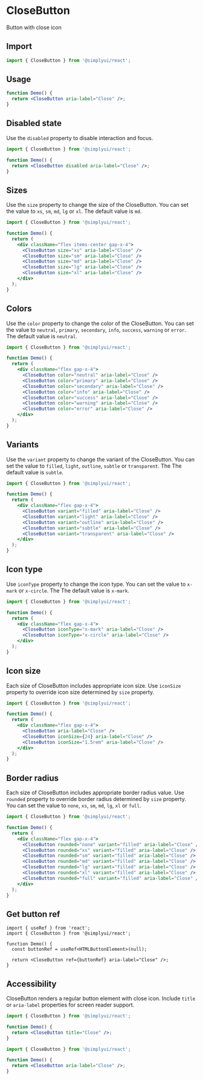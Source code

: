 # CloseButton

Button with close icon

## Import

```jsx
import { CloseButton } from '@simplyui/react';
```

## Usage

```jsx
function Demo() {
  return <CloseButton aria-label="Close" />;
}
```

## Disabled state

Use the `disabled` property to disable interaction and focus.

```jsx
import { CloseButton } from '@simplyui/react';

function Demo() {
  return <CloseButton disabled aria-label="Close" />;
}
```

## Sizes

Use the `size` property to change the size of the CloseButton. You can set the value to `xs`, `sm`, `md`, `lg` or `xl`. The default value is `md`.

```jsx
import { CloseButton } from '@simplyui/react';

function Demo() {
  return (
    <div className="flex items-center gap-x-4">
      <CloseButton size="xs" aria-label="Close" />
      <CloseButton size="sm" aria-label="Close" />
      <CloseButton size="md" aria-label="Close" />
      <CloseButton size="lg" aria-label="Close" />
      <CloseButton size="xl" aria-label="Close" />
    </div>
  );
}
```

## Colors

Use the `color` property to change the color of the CloseButton. You can set the value to `neutral`, `primary`, `secondary`, `info`, `success`, `warning` or `error`. The default value is `neutral`.

```jsx
import { CloseButton } from '@simplyui/react';

function Demo() {
  return (
    <div className="flex gap-x-4">
      <CloseButton color="neutral" aria-label="Close" />
      <CloseButton color="primary" aria-label="Close" />
      <CloseButton color="secondary" aria-label="Close" />
      <CloseButton color="info" aria-label="Close" />
      <CloseButton color="success" aria-label="Close" />
      <CloseButton color="warning" aria-label="Close" />
      <CloseButton color="error" aria-label="Close" />
    </div>
  );
}
```

## Variants

Use the `variant` property to change the variant of the CloseButton. You can set the value to `filled`, `light`, `outline`, `subtle` or `transparent`. The The default value is `subtle`.

```jsx
import { CloseButton } from '@simplyui/react';

function Demo() {
  return (
    <div className="flex gap-x-4">
      <CloseButton variant="filled" aria-label="Close" />
      <CloseButton variant="light" aria-label="Close" />
      <CloseButton variant="outline" aria-label="Close" />
      <CloseButton variant="subtle" aria-label="Close" />
      <CloseButton variant="transparent" aria-label="Close" />
    </div>
  );
}
```

## Icon type

Use `iconType` property to change the icon type. You can set the value to `x-mark` or `x-circle`. The The default value is `x-mark`.

```jsx
import { CloseButton } from '@simplyui/react';

function Demo() {
  return (
    <div className="flex gap-x-4">
      <CloseButton iconType="x-mark" aria-label="Close" />
      <CloseButton iconType="x-circle" aria-label="Close" />
    </div>
  );
}
```

## Icon size

Each size of CloseButton includes appropriate icon size. Use `iconSize` property to override icon size determined by `size` property.

```jsx
import { CloseButton } from '@simplyui/react';

function Demo() {
  return (
    <div className="flex gap-x-4">
      <CloseButton aria-label="Close" />
      <CloseButton iconSize={24} aria-label="Close" />
      <CloseButton iconSize="1.5rem" aria-label="Close" />
    </div>
  );
}
```

## Border radius

Each size of CloseButton includes appropriate border radius value. Use `rounded` property to override border radius determined by `size` property. You can set the value to `none`, `xs`, `sm`, `md`, `lg`, `xl` or `full`.

```jsx
import { CloseButton } from '@simplyui/react';

function Demo() {
  return (
    <div className="flex gap-x-4">
      <CloseButton rounded="none" variant="filled" aria-label="Close" />
      <CloseButton rounded="xs" variant="filled" aria-label="Close" />
      <CloseButton rounded="sm" variant="filled" aria-label="Close" />
      <CloseButton rounded="md" variant="filled" aria-label="Close" />
      <CloseButton rounded="lg" variant="filled" aria-label="Close" />
      <CloseButton rounded="xl" variant="filled" aria-label="Close" />
      <CloseButton rounded="full" variant="filled" aria-label="Close" />
    </div>
  );
}
```

## Get button ref

```tsx
import { useRef } from 'react';
import { CloseButton } from '@simplyui/react';

function Demo() {
  const buttonRef = useRef<HTMLButtonElement>(null);

  return <CloseButton ref={buttonRef} aria-label="Close" />;
}
```

## Accessibility

CloseButton renders a regular button element with close icon. Include `title` or `aria-label` properties for screen reader support.

```jsx
import { CloseButton } from '@simplyui/react';

function Demo() {
  return <CloseButton title="Close" />;
}
```

```jsx
import { CloseButton } from '@simplyui/react';

function Demo() {
  return <CloseButton aria-label="Close" />;
}
```
